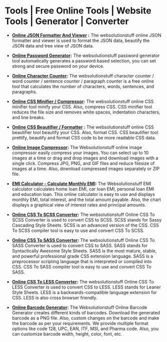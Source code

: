 # Tools | Free Online Tools | Website Tools | Generator | Converter

- **[Online JSON Formatter And Viewer](https://websolutionstuff.com/tools/online-json-formatter-and-viewer) :** The websolutionstuff online JSON formatter and viewer is used to format the JSON data, beautify the JSON data and tree view of JSON data.

- **[Online Password Generator](https://websolutionstuff.com/tools/online-password-generator):** The websolutionstuff password generator tool automatically generates a password based selection, you can set strong and secure password on your device.

- **[Online Character Counter](https://websolutionstuff.com/tools/online-character-counter):** The websolutionstuff character counter / word counter / sentence counter / paragraph counter is a free online tool that calculates the number of characters, words, sentences, and paragraphs.

- **[Online CSS Minifier / Compressor](https://websolutionstuff.com/tools/online-css-minifier):** The websolutionstuff online CSS minifier tool minify your CSS. Also, compress CSS. CSS minifier tool reduces the file size and removes white spaces, indentation characters, and line breaks.

- **[Online CSS Beautifier / Formatter](https://websolutionstuff.com/tools/online-css-beautifier) :** The websolutionstuff online CSS beautifier tool beautify your CSS. Also, format CSS. CSS beautifier tool prettify, beautify and format CSS code to be more readable CSS data.

- **[Online Image Compressor](https://websolutionstuff.com/tools/online-image-compressor):** The Websolutionstuff online image compressor easily compress your images. You can select up to 10 images at a time or drag and drop images and download images with a single click. Compress JPG, PNG, and GIF files and reduce filesize of images at a time. Also, download compressed images separately or ZIP file.

- **[EMI Calculator - Calculate Monthly EMI](https://websolutionstuff.com/tools/calculators/emi-calculator):** The Websolutionstuff EMI calculator calculates home loan EMI, car loan EMI, personal loan EMI and education loan. This online calculator is easy to use and displays monthly EMI, total interest, and the total amount payable. Also, the chart displays a graphical view of interest rates and principal amounts.

- **[Online CSS To SCSS Converter](https://websolutionstuff.com/tools/online-css-to-scss-converter):** The websolutionstuff Online CSS To SCSS Converter is used to convert CSS to SCSS. SCSS stands for Sassy Cascading Style Sheets. SCSS is an advanced version of the CSS. CSS To SCSS compiler tool is easy to use and convert CSS To SCSS.

- **[Online CSS To SASS Converter](https://websolutionstuff.com/tools/online-css-to-sass-converter):** The websolutionstuff Online CSS To SASS Converter is used to convert CSS to SASS. SASS stands for Syntactically Awesome Style Sheets. SASS is the most mature, stable, and powerful professional grade CSS extension language. SASS is a preprocessor scripting language that is interpreted or compiled into CSS. CSS To SASS compiler tool is easy to use and convert CSS To SASS.

- **[Online CSS To LESS Converter](https://websolutionstuff.com/tools/online-css-to-less-converter):** The websolutionstuff Online CSS To LESS Converter is used to convert CSS to LESS. LESS stands for Leaner Style Sheets. LESS is a backwards-compatible language extension for CSS. LESS is also cross browser friendly.

- **[Online Barcode Generator](https://websolutionstuff.com/tools/online-barcode-generator):** The Websolutionstuff Online Barcode Generator creates different kinds of barcodes. Download the generated barcode as a PNG file. Also, custom changes on the barcode and make the barcode as per your requirements. We provide multiple format options like code 128, UPC, EAN, ITF, MSI, and Pharma code. Also, you can customize barcode width, height, color, font, etc.
